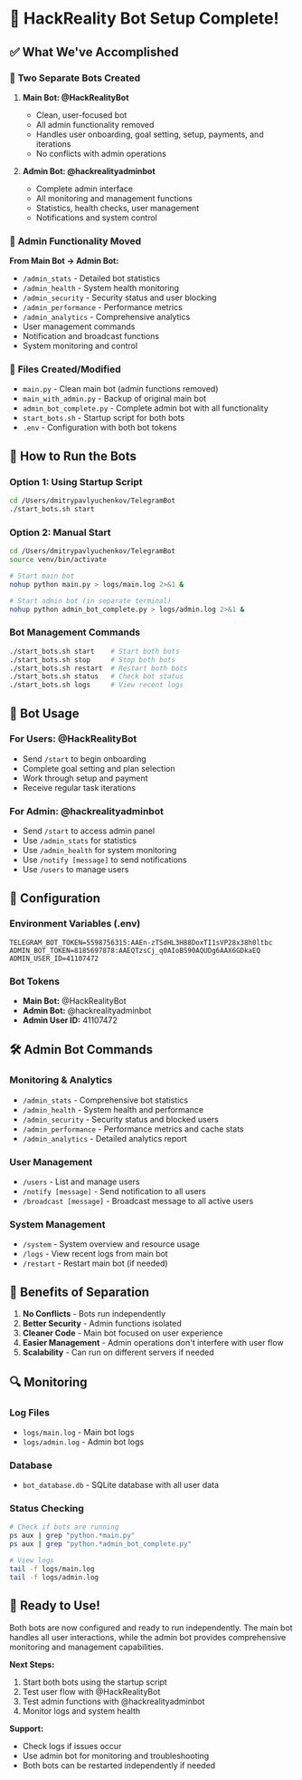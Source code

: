 # 🎉 HackReality Bot Setup Complete!

## ✅ **What We've Accomplished**

### 🤖 **Two Separate Bots Created**

1. **Main Bot: @HackRealityBot**
   - Clean, user-focused bot
   - All admin functionality removed
   - Handles user onboarding, goal setting, setup, payments, and iterations
   - No conflicts with admin operations

2. **Admin Bot: @hackrealityadminbot**
   - Complete admin interface
   - All monitoring and management functions
   - Statistics, health checks, user management
   - Notifications and system control

### 🔧 **Admin Functionality Moved**

**From Main Bot → Admin Bot:**
- `/admin_stats` - Detailed bot statistics
- `/admin_health` - System health monitoring
- `/admin_security` - Security status and user blocking
- `/admin_performance` - Performance metrics
- `/admin_analytics` - Comprehensive analytics
- User management commands
- Notification and broadcast functions
- System monitoring and control

### 📁 **Files Created/Modified**

- `main.py` - Clean main bot (admin functions removed)
- `main_with_admin.py` - Backup of original main bot
- `admin_bot_complete.py` - Complete admin bot with all functionality
- `start_bots.sh` - Startup script for both bots
- `.env` - Configuration with both bot tokens

## 🚀 **How to Run the Bots**

### **Option 1: Using Startup Script**
```bash
cd /Users/dmitrypavlyuchenkov/TelegramBot
./start_bots.sh start
```

### **Option 2: Manual Start**
```bash
cd /Users/dmitrypavlyuchenkov/TelegramBot
source venv/bin/activate

# Start main bot
nohup python main.py > logs/main.log 2>&1 &

# Start admin bot (in separate terminal)
nohup python admin_bot_complete.py > logs/admin.log 2>&1 &
```

### **Bot Management Commands**
```bash
./start_bots.sh start    # Start both bots
./start_bots.sh stop     # Stop both bots
./start_bots.sh restart  # Restart both bots
./start_bots.sh status   # Check bot status
./start_bots.sh logs     # View recent logs
```

## 📱 **Bot Usage**

### **For Users: @HackRealityBot**
- Send `/start` to begin onboarding
- Complete goal setting and plan selection
- Work through setup and payment
- Receive regular task iterations

### **For Admin: @hackrealityadminbot**
- Send `/start` to access admin panel
- Use `/admin_stats` for statistics
- Use `/admin_health` for system monitoring
- Use `/notify [message]` to send notifications
- Use `/users` to manage users

## 🔑 **Configuration**

### **Environment Variables (.env)**
```
TELEGRAM_BOT_TOKEN=5598756315:AAEn-zTSdHL3H88DoxTI1sVP28x38h0ltbc
ADMIN_BOT_TOKEN=8185697878:AAEQTzsCj_q0AIoBS90AQUDg6AAX6GDkaEQ
ADMIN_USER_ID=41107472
```

### **Bot Tokens**
- **Main Bot:** @HackRealityBot
- **Admin Bot:** @hackrealityadminbot
- **Admin User ID:** 41107472

## 🛠️ **Admin Bot Commands**

### **Monitoring & Analytics**
- `/admin_stats` - Comprehensive bot statistics
- `/admin_health` - System health and performance
- `/admin_security` - Security status and blocked users
- `/admin_performance` - Performance metrics and cache stats
- `/admin_analytics` - Detailed analytics report

### **User Management**
- `/users` - List and manage users
- `/notify [message]` - Send notification to all users
- `/broadcast [message]` - Broadcast message to all active users

### **System Management**
- `/system` - System overview and resource usage
- `/logs` - View recent logs from main bot
- `/restart` - Restart main bot (if needed)

## 🎯 **Benefits of Separation**

1. **No Conflicts** - Bots run independently
2. **Better Security** - Admin functions isolated
3. **Cleaner Code** - Main bot focused on user experience
4. **Easier Management** - Admin operations don't interfere with user flow
5. **Scalability** - Can run on different servers if needed

## 🔍 **Monitoring**

### **Log Files**
- `logs/main.log` - Main bot logs
- `logs/admin.log` - Admin bot logs

### **Database**
- `bot_database.db` - SQLite database with all user data

### **Status Checking**
```bash
# Check if bots are running
ps aux | grep "python.*main.py"
ps aux | grep "python.*admin_bot_complete.py"

# View logs
tail -f logs/main.log
tail -f logs/admin.log
```

## 🎉 **Ready to Use!**

Both bots are now configured and ready to run independently. The main bot handles all user interactions, while the admin bot provides comprehensive monitoring and management capabilities.

**Next Steps:**
1. Start both bots using the startup script
2. Test user flow with @HackRealityBot
3. Test admin functions with @hackrealityadminbot
4. Monitor logs and system health

**Support:**
- Check logs if issues occur
- Use admin bot for monitoring and troubleshooting
- Both bots can be restarted independently if needed
